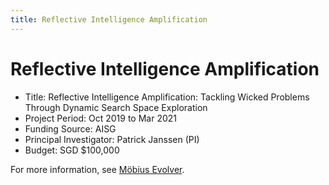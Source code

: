 ```yaml
---
title: Reflective Intelligence Amplification
---
```

# Reflective Intelligence Amplification

- Title: Reflective Intelligence Amplification: Tackling Wicked Problems Through Dynamic Search Space Exploration
- Project Period: Oct 2019 to Mar 2021
- Funding Source: AISG
- Principal Investigator: Patrick Janssen (PI)
- Budget: SGD $100,000



For more information, see [Möbius Evolver](https://mobius.design-automation.net/pages/mobius_evolver.html).